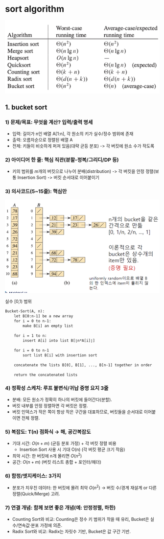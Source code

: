 # sort algorithm

![algorithm running time](./images/image.png)

## 1. bucket sort

### 1) 문제/목표: 무엇을 계산? 입력/출력 명세

- 입력: 길이가 n인 배열 A[1:n], 각 원소의 키가 실수/정수 범위에 존재
- 출력: 오름차순으로 정렬된 배열 A
- 전제: 키들이 비슷하게 퍼져 있음(대략 균등 분포) -> 각 버킷에 원소 수가 작도록

### 2) 아이디어 한 줄: 핵심 직관(분할-정복/그리디/DP 등)

- 키의 범위를 $m$개의 버킷으로 나누어 분배(distribution) -> 각 버킷을 안정 정렬(보통 Insertion Sort) -> 버킷 순서대로 이어붙이기

### 3) 의사코드(5~15줄): 핵심만

![bucket sort](./images/image-bucket_sort.png)

실수 [0,1) 범위

```
Bucket-Sort(A, n):
    let B[0:n-1] be a new array
    for i = 0 to n-1:
        make B[i] an empty list

    for i = 1 to n:
        insert A[i] into list B[⌊n*A[i]⌋]

    for i = 0 to n-1
        sort list B[i] with insertion sort

    concatenate the lists B[0], B[1], ..., B[n-1] together in order

    return the concatenated lists
```

### 4) 정확성 스케치: 루프 불변식/귀납 증명 요지 3줄

- 분배: 모든 원소가 정확히 하나의 버킷에 들어간다(분할).
- 버킷 내부를 안정 정렬하면 각 버킷은 정렬.
- 버킷 인덱스가 작은 쪽이 항상 작은 구간을 대표하므로, 버킷들을 순서대로 이어붙이면 전체 정렬.

### 5) 복잡도: T(n) 점화식 → 해, 공간복잡도

- 기대 시간: $O(n+m)$ (균등 분포 가정) + 각 버킷 정렬 비용
  - Insertion Sort 사용 시 기대 O(n) (각 버킷 평균 크기 작음)
- 최악 시간: 한 버킷에 n개 몰리면 $O(n^2)$
- 공간: $O(n+m)$ (버킷 리스트 총합 + 포인터/헤더)

### 6) 함정/엣지케이스: 3가지

- 분포가 치우친 데이터: 한 버킷에 몰려 최악 $O(n^2)$ → 버킷 수/경계 재설계 or 다른 정렬(Quick/Merge) 고려.

### 7) 연결 개념: 함께 보면 좋은 개념(예: 안정정렬, 하한)

- Counting Sort와 비교: Counting은 정수 키 범위가 작을 때 유리, Bucket은 실수/연속값·분포 가정에 의존.
- Radix Sort와 비교: Radix는 자릿수 기반, Bucket은 값 구간 기반.
